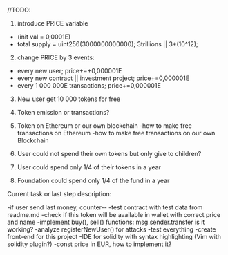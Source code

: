 //TODO:
1. introduce PRICE variable
- (init val = 0,0001E)
- total supply = uint256(3000000000000); 3trillions || 3*(10^12);
2. change PRICE by 3 events:
- every new user; price+=+0,000001E
- every new contract || investment project; price+=0,000001E
- every 1 000 000E transactions; price+=0,000001E
3. New user get 10 000 tokens for free

3. Token emission or transactions?
4. Token on Ethereum or our own blockchain
-how to make free transactions on Ethereum
-how to make free transactions on our own Blockchain
5. User could not spend their own tokens but only give to children?
6. User could spend only 1/4 of their tokens in a year
7. Foundation could spend only 1/4 of the fund in a year  

Current task or last step description:

-if user send last money, counter--
-test contract with test data from readme.md
-check if this token will be available in wallet with correct price and name
-implement buy(), sell() functions: msg.sender.transfer is it working?
-analyze registerNewUser() for attacks
-test everything
-create front-end for this project
-IDE for solidity with syntax highlighting (Vim with solidity plugin?)
-const price in EUR, how to implement it?
